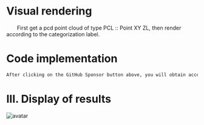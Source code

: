 #  Visual rendering 

   First get a pcd point cloud of type PCL :: Point XY ZL, then render according to the categorization label. 

#  Code implementation 

  ```python  
After clicking on the GitHub Sponsor button above, you will obtain access permissions to my private code repository ( https://github.com/slowlon/my_code_bar ) to view this blog code. By searching the code number of this blog, you can find the code you need, code number is: 2024020309574278785
  ```  
#  III. Display of results 

 ![avatar]( 489634a0e37048029b8e5dc5536c6bbf.png) 

